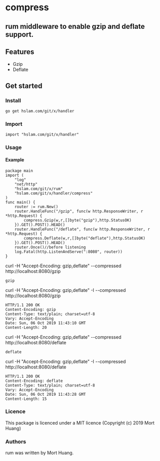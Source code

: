# compress
## rum middleware to enable gzip and deflate support.

## Features

* Gzip
* Deflate

## Get started

### Install
```
go get hslam.com/git/x/handler
```
### Import
```
import "hslam.com/git/x/handler"
```
### Usage
#### Example
```
package main
import (
	"log"
	"net/http"
	"hslam.com/git/x/rum"
	"hslam.com/git/x/handler/compress"
)
func main() {
	router := rum.New()
	router.HandleFunc("/gzip", func(w http.ResponseWriter, r *http.Request) {
		compress.Gzip(w,r,[]byte("gzip"),http.StatusOK)
	}).GET().POST().HEAD()
	router.HandleFunc("/deflate", func(w http.ResponseWriter, r *http.Request) {
		compress.Deflate(w,r,[]byte("deflate"),http.StatusOK)
	}).GET().POST().HEAD()
	router.Once()//before listening
	log.Fatal(http.ListenAndServe(":8080", router))
}
```
curl -H "Accept-Encoding: gzip,deflate" --compressed http://localhost:8080/gzip
```
gzip
```

curl -H "Accept-Encoding: gzip,deflate" -I  --compressed http://localhost:8080/gzip
```
HTTP/1.1 200 OK
Content-Encoding: gzip
Content-Type: text/plain; charset=utf-8
Vary: Accept-Encoding
Date: Sun, 06 Oct 2019 11:43:10 GMT
Content-Length: 20
```

curl -H "Accept-Encoding: gzip,deflate" --compressed http://localhost:8080/deflate
```
deflate
```
curl -H "Accept-Encoding: gzip,deflate" -I  --compressed http://localhost:8080/deflate
```
HTTP/1.1 200 OK
Content-Encoding: deflate
Content-Type: text/plain; charset=utf-8
Vary: Accept-Encoding
Date: Sun, 06 Oct 2019 11:43:28 GMT
Content-Length: 15
```

### Licence
This package is licenced under a MIT licence (Copyright (c) 2019 Mort Huang)


### Authors
rum was written by Mort Huang.


